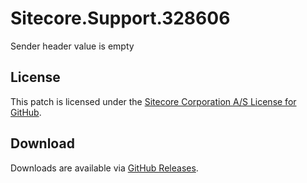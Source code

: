 # Sitecore.Support.328606
Sender header value is empty

## License  
This patch is licensed under the [Sitecore Corporation A/S License for GitHub](https://github.com/sitecoresupport/Sitecore.Support.328606/blob/master/LICENSE).  

## Download  
Downloads are available via [GitHub Releases](https://github.com/sitecoresupport/Sitecore.Support.328606/releases).  

